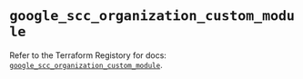 # `google_scc_organization_custom_module`

Refer to the Terraform Registory for docs: [`google_scc_organization_custom_module`](https://registry.terraform.io/providers/hashicorp/google-beta/5.26.0/docs/resources/google_scc_organization_custom_module).
